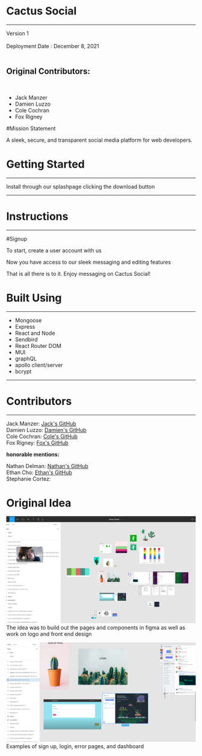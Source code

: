 # Cactus Social
---

<!-- link to deployed app -->
Version 1  
<br>
Deployment Date : December 8, 2021  
<br>

## Original Contributors:
<br> 

- Jack Manzer
- Damien Luzzo
- Cole Cochran
- Fox Rigney


#Mission Statement

A sleek, secure, and transparent social media platform for web developers.

# Getting Started
---

Install through our splashpage clicking the download button
<!-- video of splashpage -->
---

# Instructions
---
#Signup

To start, create a user account with us 

<!-- image of usercreation button and usercreation page -->

Now you have access to our sleek messaging and editing features 

<!-- gif of sending or editing a message -->

That is all there is to it. Enjoy messaging on Cactus Social!

# Built Using
---

- Mongoose 
- Express 
- React and Node 
- Sendbird 
- React Router DOM
- MUI
- graphQL
- apollo client/server
- bcrypt

---
# Contributors
---

Jack Manzer: [Jack's GitHub](https://github.com/jackmanzer) <br>
Damien Luzzo: [Damien's GitHub](https://github.com/damienluzzo33)<br>
Cole Cochran: [Cole's GitHub](https://github.com/cole-cochran)<br>
Fox Rigney: [Fox's GitHub](https://github.com/foxrigney)<br>

**honorable mentions:**
<br>

Nathan Delman: [Nathan's GitHub](https://www.example.com)<br>
Ethan Cho: [Ethan's GitHub](https://github.com/echo1826)<br>
Stephanie Cortez:



# Original Idea
<!-- figma 1 -->
![figma model large](figma_1.PNG)
The idea was to build out the pages and components in figma as well as work on logo and front end design
<!-- figma 2 -->
![figma model pages](figma_2.PNG)
Examples of sign up, login, error pages, and dashboard


